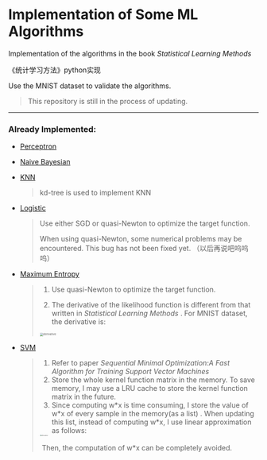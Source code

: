 # Implementation of Some ML Algorithms 
Implementation of the algorithms in the book *Statistical Learning Methods*  

《统计学习方法》python实现

Use the MNIST dataset to validate the algorithms.

>  This repository is still in the process of updating.

----

### Already Implemented:

* [Perceptron](https://github.com/RockeyCoss/machineLearningImplementation/blob/main/models/Perceptron.py)

* [Naive Bayesian](https://github.com/RockeyCoss/machineLearningImplementation/blob/main/models/NaiveBayesian.py)

* [KNN](https://github.com/RockeyCoss/machineLearningImplementation/blob/main/models/KNN.py)

  > kd-tree is used to implement KNN

* [Logistic](https://github.com/RockeyCoss/machineLearningImplementation/blob/main/models/Logistic.py)

  > Use either SGD or quasi-Newton to optimize the target function.
  >
  > When using quasi-Newton, some numerical problems may be encountered. This bug has not been fixed yet. （以后再说吧呜呜呜）

* [Maximum Entropy](https://github.com/RockeyCoss/machineLearningImplementation/blob/main/models/MaximumEntropy.py)

  > 1. Use quasi-Newton to optimize the target function.
  >
  > 2. The derivative of the likelihood function is different from that written in *Statistical Learning Methods* . For MNIST dataset, the derivative is:
  >
  > <img src="https://github.com/RockeyCoss/machineLearningImplementation/blob/main/README.assets/derivative.png" alt="derivative" style="zoom:40%;" />

* [SVM](https://github.com/RockeyCoss/MachineLearningAlgos/blob/main/models/SVM.py)

  > 1. Refer to paper  *Sequential Minimal Optimization:A Fast Algorithm for Training Support Vector Machines*
  > 2. Store the whole kernel function matrix in the memory. To save memory, I may use a LRU cache to store the kernel function matrix in the future. 
  > 3. Since computing w\*x is time consuming, I store the value of w\*x  of every sample in the memory(as a list) . When updating this list, instead of computing w\*x, I use linear approximation as follows:
  >
  > <img src="https://github.com/RockeyCoss/MachineLearningAlgos/blob/main/README.assets/wxupdate.png" alt="derivative" style="zoom:20%;" />
  >
  > ​		Then, the computation of w\*x can be completely avoided.
  >
  > 

  

